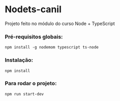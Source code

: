 # Nodets-canil
Projeto feito no módulo do curso Node + TypeScript

### Pré-requisitos globais:
`npm install -g nodemom typescript ts-node`

### Instalação:
`npm install`

### Para rodar o projeto:
`npm run start-dev`
